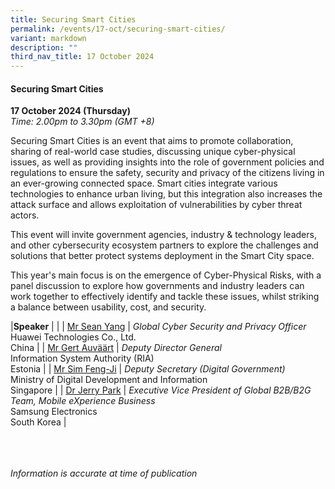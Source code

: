 ```yaml
---
title: Securing Smart Cities
permalink: /events/17-oct/securing-smart-cities/
variant: markdown
description: ""
third_nav_title: 17 October 2024
---
```

#### **Securing Smart Cities**

**17 October 2024 (Thursday)**  
*Time: 2.00pm to 3.30pm (GMT +8)*

Securing Smart Cities is an event that aims to promote collaboration, sharing of real-world case studies, discussing unique cyber-physical issues, as well as providing insights into the role of government policies and regulations to ensure the safety, security and privacy of the citizens living in an ever-growing connected space. Smart cities integrate various technologies to enhance urban living, but this integration also increases the attack surface and allows exploitation of vulnerabilities by cyber threat actors.
 
This event will invite government agencies, industry &amp; technology leaders, and other cybersecurity ecosystem partners to explore the challenges and solutions that better protect systems deployment in the Smart City space. 
 
This year's main focus is on the emergence of Cyber-Physical Risks, with a panel discussion to explore how governments and industry leaders can work together to effectively identify and tackle these issues, whilst striking a balance between usability, cost, and security.

|**Speaker**          |                                                              |
| [Mr Sean Yang](/speakers/mr-sean-yang/)  | *Global Cyber Security and Privacy Officer* <br>Huawei Technologies Co., Ltd.<br>China     |
| [Mr Gert Auväärt](/speakers/mr-gert-auvaart/)  | *Deputy Director General*<br> Information System Authority (RIA) <br>Estonia     |
| [Mr Sim Feng-Ji](/speakers/mr-sim-feng-ji/)  | *Deputy Secretary (Digital Government)* <br>Ministry of Digital Development and Information<br>Singapore     |
| [Dr Jerry Park](/speakers/dr-jerry-park/)  | *Executive Vice President of Global B2B/B2G Team, Mobile eXperience Business* <br>Samsung Electronics<br>South Korea     |

<br><br><br>
*Information is accurate at time of publication*